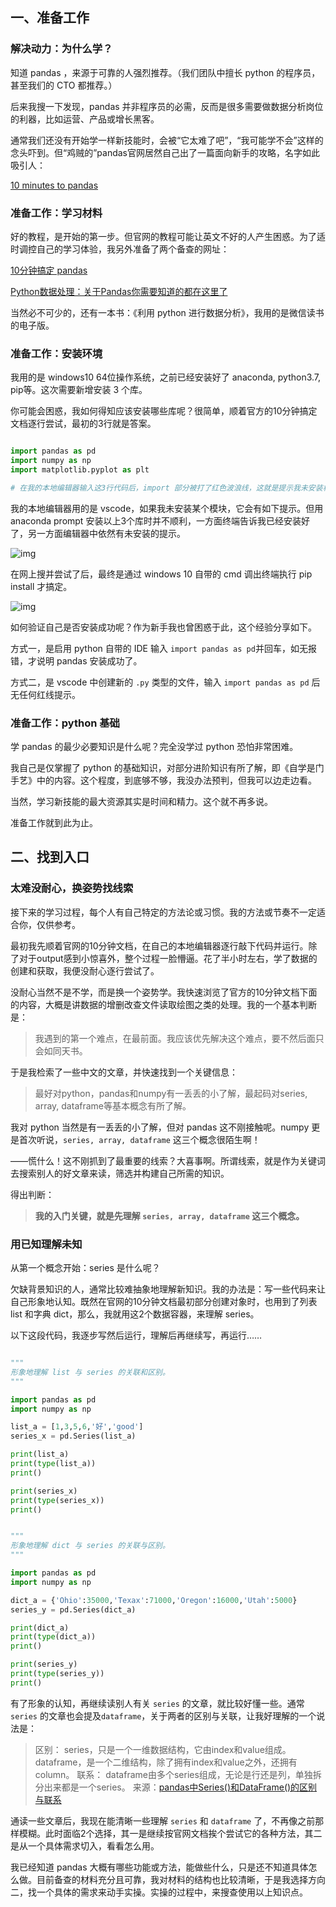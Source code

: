 ## 一、准备工作

### 解决动力：为什么学？

知道 pandas ，来源于可靠的人强烈推荐。（我们团队中擅长 python 的程序员，甚至我们的 CTO 都推荐。）

后来我搜一下发现，pandas 并非程序员的必需，反而是很多需要做数据分析岗位的利器，比如运营、产品或增长黑客。

通常我们还没有开始学一样新技能时，会被“它太难了吧”，“我可能学不会”这样的念头吓到。但“鸡贼的”pandas官网居然自己出了一篇面向新手的攻略，名字如此吸引人：

[10 minutes to pandas](https://pandas.pydata.org/pandas-docs/stable/getting_started/10min.html)

### 准备工作：学习材料

好的教程，是开始的第一步。但官网的教程可能让英文不好的人产生困惑。为了适时调控自己的学习体验，我另外准备了两个备查的网址：

[10分钟搞定 pandas](https://blog.csdn.net/matrix_laboratory/article/details/50704160)

[Python数据处理：关于Pandas你需要知道的都在这里了](https://zhuanlan.zhihu.com/p/28085204)

当然必不可少的，还有一本书：《利用 python 进行数据分析》，我用的是微信读书的电子版。

### 准备工作：安装环境

我用的是 windows10 64位操作系统，之前已经安装好了 anaconda, python3.7, pip等。这次需要新增安装 3 个库。

你可能会困惑，我如何得知应该安装哪些库呢？很简单，顺着官方的10分钟搞定文档逐行尝试，最初的3行就是答案。

```python

import pandas as pd
import numpy as np
import matplotlib.pyplot as plt

# 在我的本地编辑器输入这3行代码后，import 部分被打了红色波浪线，这就是提示我未安装相应模块。

```

我的本地编辑器用的是 vscode，如果我未安装某个模块，它会有如下提示。但用 anaconda prompt 安装以上3个库时并不顺利，一方面终端告诉我已经安装好了，另一方面编辑器中依然有未安装的提示。

![img](https://user-images.githubusercontent.com/31027645/62598685-cc573180-b91c-11e9-8eb0-eeeb8e2d0cd7.png)

在网上搜并尝试了后，最终是通过 windows 10 自带的 cmd 调出终端执行 pip install 才搞定。

![img](https://user-images.githubusercontent.com/31027645/62598883-4c7d9700-b91d-11e9-9fe5-feace692fba9.png)

如何验证自己是否安装成功呢？作为新手我也曾困惑于此，这个经验分享如下。

方式一，是启用 python 自带的 IDE 输入 `import pandas as pd`并回车，如无报错，才说明 pandas 安装成功了。

方式二，是 vscode 中创建新的 `.py` 类型的文件，输入 `import pandas as pd` 后无任何红线提示。

### 准备工作：python 基础

学 pandas 的最少必要知识是什么呢？完全没学过 python 恐怕非常困难。

我自己是仅掌握了 python 的基础知识，对部分进阶知识有所了解，即《自学是门手艺》中的内容。这个程度，到底够不够，我没办法预判，但我可以边走边看。

当然，学习新技能的最大资源其实是时间和精力。这个就不再多说。

准备工作就到此为止。

## 二、找到入口

### 太难没耐心，换姿势找线索

接下来的学习过程，每个人有自己特定的方法论或习惯。我的方法或节奏不一定适合你，仅供参考。

最初我先顺着官网的10分钟文档，在自己的本地编辑器逐行敲下代码并运行。除了对于output感到小惊喜外，整个过程一脸懵逼。花了半小时左右，学了数据的创建和获取，我便没耐心逐行尝试了。

没耐心当然不是不学，而是换一个姿势学。我快速浏览了官方的10分钟文档下面的内容，大概是讲数据的增删改查文件读取绘图之类的处理。我的一个基本判断是：

> 我遇到的第一个难点，在最前面。我应该优先解决这个难点，要不然后面只会如同天书。

于是我检索了一些中文的文章，并快速找到一个关键信息：

> 最好对python，pandas和numpy有一丢丢的小了解，最起码对series, array, dataframe等基本概念有所了解。

我对 python 当然是有一丢丢的小了解，但对 pandas 这不刚接触呢。numpy 更是首次听说，`series, array, dataframe` 这三个概念很陌生啊！

——慌什么！这不刚抓到了最重要的线索？大喜事啊。所谓线索，就是作为关键词去搜索别人的好文章来读，筛选并构建自己所需的知识。

得出判断：

> **我的入门关键，就是先理解 `series, array, dataframe` 这三个概念。**


### 用已知理解未知

从第一个概念开始：series 是什么呢？

欠缺背景知识的人，通常比较难抽象地理解新知识。我的办法是：写一些代码来让自己形象地认知。既然在官网的10分钟文档最初部分创建对象时，也用到了列表list 和字典 dict，那么，我就用这2个数据容器，来理解 series。

以下这段代码，我逐步写然后运行，理解后再继续写，再运行……

```python

"""
形象地理解 list 与 series 的关联和区别。
"""

import pandas as pd
import numpy as np

list_a = [1,3,5,6,'好','good']
series_x = pd.Series(list_a)

print(list_a)
print(type(list_a))
print()

print(series_x)
print(type(series_x))
print()

```


```python

"""
形象地理解 dict 与 series 的关联与区别。
"""

import pandas as pd
import numpy as np

dict_a = {'Ohio':35000,'Texax':71000,'Oregon':16000,'Utah':5000}
series_y = pd.Series(dict_a)

print(dict_a)
print(type(dict_a))
print()

print(series_y)
print(type(series_y))
print()

```


有了形象的认知，再继续读别人有关 `series` 的文章，就比较好懂一些。通常 `series` 的文章也会提及`dataframe`，关于两者的区别与关联，让我好理解的一个说法是：
> 区别：
> series，只是一个一维数据结构，它由index和value组成。
> dataframe，是一个二维结构，除了拥有index和value之外，还拥有column。
> 联系：
> dataframe由多个series组成，无论是行还是列，单独拆分出来都是一个series。
> 来源：[pandas中Series()和DataFrame()的区别与联系](https://blog.csdn.net/missyougoon/article/details/83301712)

通读一些文章后，我现在能清晰一些理解 `series` 和 `dataframe` 了，不再像之前那样模糊。此时面临2个选择，其一是继续按官网文档挨个尝试它的各种方法，其二是从一个具体需求切入，看看怎么用。

我已经知道 pandas 大概有哪些功能或方法，能做些什么，只是还不知道具体怎么做。目前备查的材料充分且可靠，我对材料的结构也比较清晰，于是我选择方向二，找一个具体的需求来动手实操。实操的过程中，来搜查使用以上知识点。


